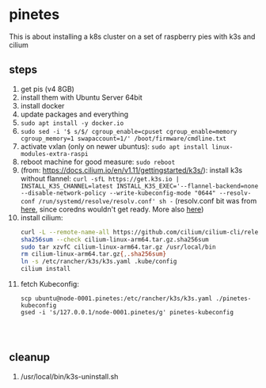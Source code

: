 # pinetes

This is about installing a k8s cluster on a set of raspberry pies with k3s and cilium

## steps

1. get pis (v4 8GB)
2. install them with Ubuntu Server 64bit
3. install docker
4. update packages and everything
5. `sudo apt install -y docker.io`
6. `sudo sed -i '$ s/$/ cgroup_enable=cpuset cgroup_enable=memory cgroup_memory=1 swapaccount=1/' /boot/firmware/cmdline.txt` 
7. activate vxlan (only on newer ubuntus): `sudo apt install linux-modules-extra-raspi`
8. reboot machine for good measure: `sudo reboot`  
9. (from: https://docs.cilium.io/en/v1.11/gettingstarted/k3s/): install k3s without flannel: `curl -sfL https://get.k3s.io | INSTALL_K3S_CHANNEL=latest INSTALL_K3S_EXEC='--flannel-backend=none --disable-network-policy --write-kubeconfig-mode "0644" --resolv-conf /run/systemd/resolve/resolv.conf' sh -` 
(resolv.conf bit was from [here](https://github.com/k3s-io/k3s/issues/4087#issuecomment-929374460), since coredns wouldn't get ready. More also [here](https://github.com/coredns/coredns/blob/master/plugin/loop/README.md#troubleshooting-loops-in-kubernetes-clusters))
7. install cilium:
   ```bash
   curl -L --remote-name-all https://github.com/cilium/cilium-cli/releases/latest/download/cilium-linux-arm64.tar.gz{,.sha256sum}
   sha256sum --check cilium-linux-arm64.tar.gz.sha256sum
   sudo tar xzvfC cilium-linux-arm64.tar.gz /usr/local/bin
   rm cilium-linux-arm64.tar.gz{,.sha256sum}
   ln -s /etc/rancher/k3s/k3s.yaml .kube/config
   cilium install
   ```
 8. fetch Kubeconfig: 
    ```shell
    scp ubuntu@node-0001.pinetes:/etc/rancher/k3s/k3s.yaml ./pinetes-kubeconfig
    gsed -i 's/127.0.0.1/node-0001.pinetes/g' pinetes-kubeconfig
    
   
   
 ## cleanup
 
 1. /usr/local/bin/k3s-uninstall.sh
